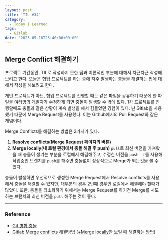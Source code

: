 ```yaml
---
layout: post
title: 'TIL #34'
category:
  - Today I Learned
tags:
  - Gitlab
date: '2023-05-16T23:40:00+09:00'
---
```


## Merge Conflict 해결하기

프로젝트 기간동안, TIL로 작성하지 못한 팁과 이론적인 부분에 대해서 차근차근 작성해보려고 한다. 오늘은 협업 프로젝트를 하는 중에 자주 발생하는 충돌을 해결하는 법에 대해서 작성을 해보려고 한다.

개인 프로젝트가 아닌, 협업 프로젝트를 진행할 때는 같은 파일을 공유하기 때문에 한 파일을 여러명의 개발자가 수정하게 되면 충돌이 발생할 수 밖에 없다. 1차 프로젝트를 진행할때도 충돌과 같은 상황이 계속 발생을 해서 힘들었던 경험이 있다. 난 Gitlab을 사용했기 때문에 Merge Request를 사용했다. 이는 Github에서의 Pull Request와 같은 개념이다.

Merge Conflicts를 해결하는 방법은 2가지가 있다.

1. **Resolve conflicts(Merge Request 페이지의 버튼)**
2. **Merge locally(내 로컬 환경에서 충돌 해결 후 push)**
   `pull`로 최신 버전을 가져왔을 때 충돌이 생기는 부분을 로컬에서 해결해주고, 수정한 버전을 `push -f`를 사용해 작업중인 브랜치를 `push`를 해주면 충돌없이 정상적으로 Merge가 되는것을 볼 수 있다.

충돌이 발생하면 우선적으로 생성한 Merge Request에서 Resolve conflicts를 사용해서 충돌을 해결할 수 있지만, 대부분의 경우 2번째 경우인 로컬에서 해결해야 할때가 많았다. 또한, 충돌을 최소화하기 위해서는 Merge Request를 하기전 Merge를 시도하는 브랜치의 최신 버전을 `pull` 해주는 것이 좋다.

---

### Reference

- [Git 병합 충돌
  ](https://www.atlassian.com/ko/git/tutorials/using-branches/merge-conflicts)
- [Gitlab Merge conflicts 해결방법 (+Merge locally만 보일 때 해결하는 방법)](https://thsd-stjd.tistory.com/138)
